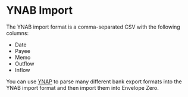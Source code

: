 # YNAB Import

The YNAB import format is a comma-separated CSV with the following columns:

- Date
- Payee
- Memo
- Outflow
- Inflow

You can use [YNAP](https://github.com/leolabs/you-need-a-parser) to parse many different bank export formats into the YNAB import format and then import them into Envelope Zero.
